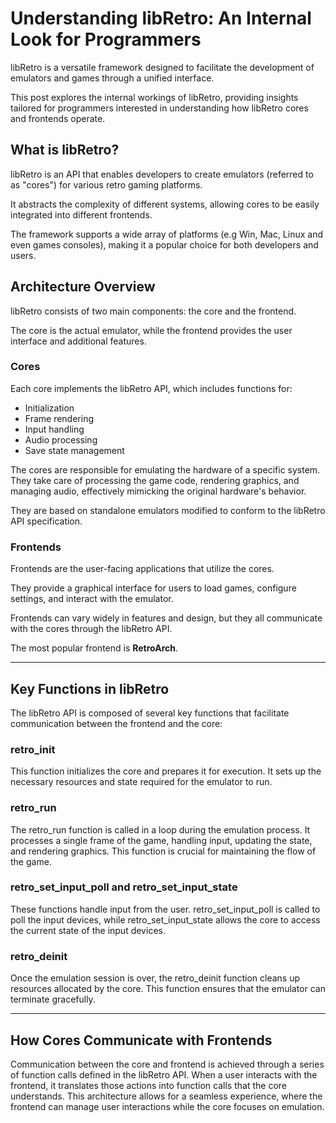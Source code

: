 # Understanding libRetro: An Internal Look for Programmers

libRetro is a versatile framework designed to facilitate the development of emulators and games through a unified interface. 

This post explores the internal workings of libRetro, providing insights tailored for programmers interested in understanding how libRetro cores and frontends operate.

## What is libRetro?

libRetro is an API that enables developers to create emulators (referred to as "cores") for various retro gaming platforms. 

It abstracts the complexity of different systems, allowing cores to be easily integrated into different frontends. 

The framework supports a wide array of platforms (e.g Win, Mac, Linux and even games consoles), making it a popular choice for both developers and users.

## Architecture Overview

libRetro consists of two main components: the core and the frontend. 

The core is the actual emulator, while the frontend provides the user interface and additional features.

### Cores

Each core implements the libRetro API, which includes functions for:

- Initialization
- Frame rendering
- Input handling
- Audio processing
- Save state management

The cores are responsible for emulating the hardware of a specific system. 
They take care of processing the game code, rendering graphics, and managing audio, effectively mimicking the original hardware's behavior. 

They are based on standalone emulators modified to conform to the libRetro API specification.

### Frontends

Frontends are the user-facing applications that utilize the cores. 

They provide a graphical interface for users to load games, configure settings, and interact with the emulator. 

Frontends can vary widely in features and design, but they all communicate with the cores through the libRetro API.

The most popular frontend is **RetroArch**.

---
## Key Functions in libRetro

The libRetro API is composed of several key functions that facilitate communication between the frontend and the core:

### retro_init

This function initializes the core and prepares it for execution. It sets up the necessary resources and state required for the emulator to run.

### retro_run

The retro_run function is called in a loop during the emulation process. It processes a single frame of the game, handling input, updating the state, and rendering graphics. 
This function is crucial for maintaining the flow of the game.

### retro_set_input_poll and retro_set_input_state

These functions handle input from the user. retro_set_input_poll is called to poll the input devices, while retro_set_input_state allows the core to access the current state of the input devices.

### retro_deinit

Once the emulation session is over, the retro_deinit function cleans up resources allocated by the core. 
This function ensures that the emulator can terminate gracefully.

---
## How Cores Communicate with Frontends

Communication between the core and frontend is achieved through a series of function calls defined in the libRetro API. 
When a user interacts with the frontend, it translates those actions into function calls that the core understands. 
This architecture allows for a seamless experience, where the frontend can manage user interactions while the core focuses on emulation.
